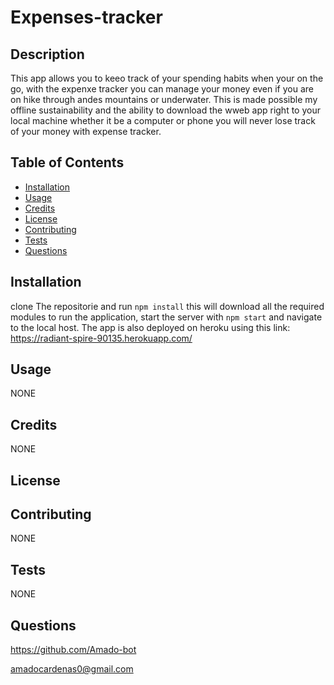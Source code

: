 
# Expenses-tracker   

## Description
This app allows you to keeo track of your spending habits when your on the go, with the expenxe tracker you can manage your money even if you are on hike through andes mountains or underwater. This is made possible my offline sustainability and the ability to download the wweb app right to your local machine whether it be a computer or phone you will never lose track of your money with expense tracker.

## Table of Contents

* [Installation](#installation)
* [Usage](#usage)
* [Credits](#credits)
* [License](#license)
* [Contributing](#contributing)
* [Tests](#tests)
* [Questions](#questions)

## Installation

clone The repositorie and run `npm install` this will download all the required modules to run the application, start the server with `npm start` and navigate to the local host. The app is also deployed on heroku using this link: https://radiant-spire-90135.herokuapp.com/ 

## Usage

NONE

## Credits

NONE

## License





## Contributing

NONE

## Tests

NONE

## Questions

https://github.com/Amado-bot

amadocardenas0@gmail.com

